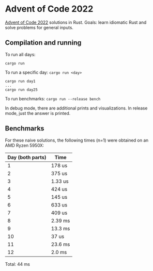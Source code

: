 # Advent of Code 2022

[Advent of Code 2022](https://adventofcode.com/2022) solutions in Rust. Goals: learn idiomatic Rust and solve problems for general inputs.

## Compilation and running

To run all days:
```
cargo run
```

To run a specific day: `cargo run <day>`
```
cargo run day1
...
cargo run day25
```

To run benchmarks: `cargo run --release bench`

In debug mode, there are additional prints and visualizations. In release mode, just the answer is printed. 

## Benchmarks

For these naive solutions, the following times (n=1) were obtained on an AMD Ryzen 5950X:

| Day (both parts) | Time    |
|------------------|---------|
| 1                | 178 us  |
| 2                | 375 us  |
| 3                | 1.33 us |
| 4                | 424 us  |
| 5                | 145 us  |
| 6                | 633 us  |
| 7                | 409 us  |
| 8                | 2.39 ms |
| 9                | 13.3 ms |
| 10               | 37 us   |
| 11               | 23.6 ms |
| 12               | 2.0 ms  |

Total: 44 ms

